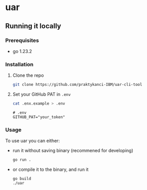 # uar

## Running it locally
### Prerequisites
- go 1.23.2

### Installation
1. Clone the repo
   ```sh
   git clone https://github.com/praktykanci-IBM/uar-cli-tool
   ```
2. Set your GitHub PAT in `.env`
   ```sh
   cat .enx.example > .env
   ```
   ```
   # .env
   GITHUB_PAT="your_token"
   ```
   
### Usage
To use uar you can either:
- run it without saving binary (recommened for developing)
  ```sh
  go run .
  ```
- or compile it to the binary, and run it
  ```
  go build
  ./uar
  ```
